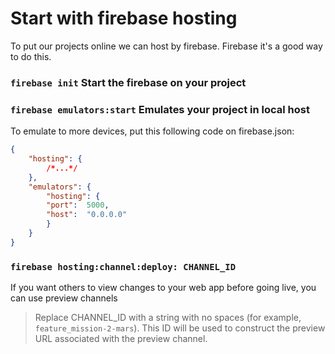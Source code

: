 # Start with firebase hosting

To put our projects online we can host by firebase.
Firebase it's a good way to do this.
  
### `firebase init`  Start the firebase on your project

### `firebase emulators:start` Emulates your project in local host

To emulate to more devices, put this following code on firebase.json:
```json
{
	"hosting": {
		/*...*/
	},
	"emulators": {
		"hosting": {
		"port":  5000,
		"host":  "0.0.0.0"
		}
	}
}
```
### `firebase hosting:channel:deploy: CHANNEL_ID`
If you want others to view changes to your web app before going live, you can use preview channels
 >Replace CHANNEL_ID with a string with no spaces (for example, `feature_mission-2-mars`). This ID will be used to construct the preview URL associated with the preview channel.

